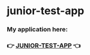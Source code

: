 # junior-test-app

### My application here:

### :point_right: [JUNIOR-TEST-APP](https://www.raimondssierins.com) :point_left:
